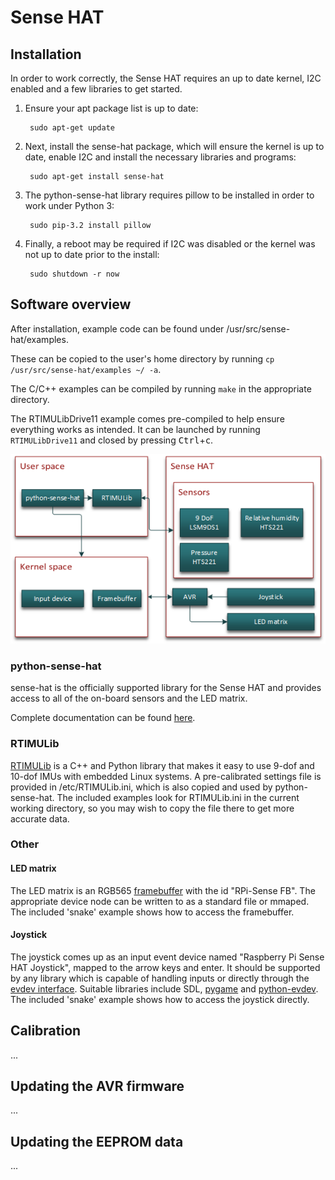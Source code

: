 # Sense HAT

## Installation

In order to work correctly, the Sense HAT requires an up to date kernel, I2C enabled and a few libraries to get started.

1. Ensure your apt package list is up to date:

        sudo apt-get update

2. Next, install the sense-hat package, which will ensure the kernel is up to date, enable I2C and install the necessary libraries and programs:

        sudo apt-get install sense-hat

3. The python-sense-hat library requires pillow to be installed in order to work under Python 3:

        sudo pip-3.2 install pillow

4. Finally, a reboot may be required if I2C was disabled or the kernel was not up to date prior to the install:

        sudo shutdown -r now

## Software overview

After installation, example code can be found under /usr/src/sense-hat/examples.

These can be copied to the user's home directory by running `cp /usr/src/sense-hat/examples ~/ -a`.

The C/C++ examples can be compiled by running `make` in the appropriate directory.

The RTIMULibDrive11 example comes pre-compiled to help ensure everything works as intended. It can be launched by running `RTIMULibDrive11` and closed by pressing <kbd>Ctrl</kbd>+<kbd>c</kbd>.

![Sense HAT software overview diagram](images/sense-overview.png)

### python-sense-hat

sense-hat is the officially supported library for the Sense HAT and provides access to all of the on-board sensors and the LED matrix.

Complete documentation can be found [here](https://pythonhosted.org/sense-hat/).

### RTIMULib

[RTIMULib](https://github.com/RPi-Distro/RTIMULib) is a C++ and Python library that makes it easy to use 9-dof and 10-dof IMUs with embedded Linux systems. A pre-calibrated settings file is provided in /etc/RTIMULib.ini, which is also copied and used by python-sense-hat. The included examples look for RTIMULib.ini in the current working directory, so you may wish to copy the file there to get more accurate data.

### Other

#### LED matrix

The LED matrix is an RGB565 [framebuffer](https://www.kernel.org/doc/Documentation/fb/framebuffer.txt) with the id "RPi-Sense FB". The appropriate device node can be written to as a standard file or mmaped. The included 'snake' example shows how to access the framebuffer.

#### Joystick

The joystick comes up as an input event device named "Raspberry Pi Sense HAT Joystick", mapped to the arrow keys and enter. It should be supported by any library which is capable of handling inputs or directly through the [evdev interface](https://www.kernel.org/doc/Documentation/input/input.txt). Suitable libraries include SDL, [pygame](http://www.pygame.org/docs/) and [python-evdev](https://python-evdev.readthedocs.org/en/latest/). The included 'snake' example shows how to access the joystick directly.

## Calibration

...

## Updating the AVR firmware

...

## Updating the EEPROM data

...
